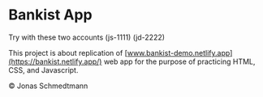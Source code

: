 # Bankist App
 
Try with these two accounts (js-1111) (jd-2222)

This project is about replication of [www.bankist-demo.netlify.app](https://bankist.netlify.app/) web app for the purpose of practicing HTML, CSS, and Javascript.

© Jonas Schmedtmann
